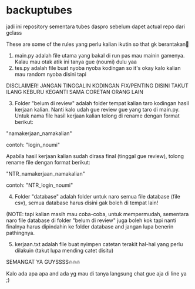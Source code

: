 # backuptubes
jadi ini repository sementara tubes daspro sebelum dapet actual repo dari gclass

These are some of the rules yang perlu kalian ikutin so that gk berantakan🙌

1. main.py adalah file utama yang bakal di run pas mau mainin gamenya. Kalau mau otak atik ini tanya gue (noumi) dulu yaa
2. tes.py adalah file buat nyoba nyoba kodingan so it's okay kalo kalian mau random nyoba disini tapi

DISCLAIMER! JANGAN TINGGALIN KODINGAN FIX/PENTING DISINI TAKUT ILANG KEBURU KEGANTI SAMA CORETAN ORANG LAIN

3. Folder "belum di review" adalah folder tempat kalian taro kodingan hasil kerjaan kalian. Nanti kalo udah gue review gue yang taro di main.py. Untuk nama file hasil kerjaan kalian tolong di rename dengan format berikut:

  "namakerjaan_namakalian"

  contoh: "login_noumi"

Apabila hasil kerjaan kalian sudah dirasa final (tinggal gue review), tolong rename file dengan format berikut:
 
  "NTR_namakerjaan_namakalian"

  contoh: "NTR_login_noumi"

4. Folder "database" adalah folder untuk naro semua file database (file csv), semua database harus disini gak boleh di tempat lain!

(NOTE: tapi kalian masih mau coba-coba, untuk mempermudah, sementara naro file database di folder "belum di review" juga boleh kok tapi nanti finalnya harus dipindahin ke folder database and jangan lupa benerin pathingnya.

5. kerjaan.txt adalah file buat nyimpen catetan terakit hal-hal yang perlu dilakuin (takut lupa mending catet disitu)




SEMANGAT YA GUYSSSS🔥🔥🔥

Kalo ada apa apa and ada yg mau di tanya langsung chat gue aja di line ya ;)
